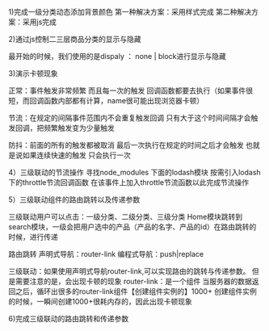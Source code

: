 1)完成一级分类动态添加背景颜色
第一种解决方案：采用样式完成
第二种解决方案：采用js完成


2)通过js控制二三层商品分类的显示与隐藏

最开始的时候，我们使用的是dispaly ： none | block进行显示与隐藏

3)演示卡顿现象

正常：事件触发非常频繁 而且每一次的触发 回调函数都要去执行（如果事件很短，而回调函数内部都有计算，name很可能出现浏览器卡顿）


节流：在规定的间隔事件范围内不会重复触发回调 只有大于这个时间间隔才会触发回调，把频繁触发变为少量触发


防抖：前面的所有的触发都被取消 最后一次执行在规定的时间之后才会触发 也就是说如果连续快速的触发 只会执行一次


4）三级联动的节流操作
寻找node_modules 下面的lodash模块
按需引入lodash下的throttle节流回调函数
在该事件上加入throttle节流函数以此完成节流操作

5）三级联动组件的路由跳转以及传递参数

三级联动用户可以点击：一级分类、二级分类、三级分类
Home模块跳转到search模块，一级会把用户选中的产品（产品的名字、产品的id）在路由跳转的时候，进行传递

路由跳转
声明式导航：router-link
编程式导航：push|replace

三级联动：如果使用声明式导航router-link,可以实现路由的跳转与传递参数。
但是需要注意的是，会出现卡顿的现象
router-link：是一个组件 当服务器的数据返回之后，循环出很多的router-link组件【创建组件实例的】1000+
创建组件实例的时候，一瞬间创建1000+很耗内存的，因此出现卡顿现象

6)完成三级联动的路由跳转和传递参数
